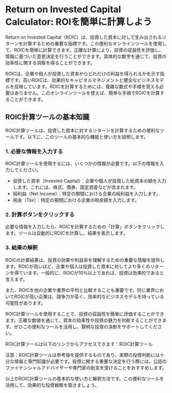 Return on Invested Capital Calculator: ROIを簡単に計算しよう
===================================================

Return on Invested Capital（ROIC）は、投資した資本に対して生み出されるリターンを計算するための重要な指標です。この便利なオンラインツールを使用して、ROICを簡単に計算できます。正確な計算により、投資の収益性を評価し、情報に基づいた意思決定を行うことができます。具体的な数字を通じて、投資の効率性に関する洞察を得ることができます。

ROICは、企業や個人が投資した資本からどれだけの利益を得られるかを示す指標です。高いROICは、効果的なキャピタルマネジメントと健全なビジネスモデルを反映しています。ROICを計算するためには、複雑な数式や手順を覚える必要はありません。このオンラインツールを使えば、簡単な手順でROICを計算することができます。

ROIC計算ツールの基本知識
--------------

ROIC計算ツールは、投資した資本に対するリターンを計算するための便利なツールです。以下に、このツールの基本的な機能と使い方を説明します。

### 1. 必要な情報を入力する

ROIC計算ツールを使用するには、いくつかの情報が必要です。以下の情報を入力してください。

- 投資した資本（Invested Capital）：企業や個人が投資した総資本の額を入力します。これには、株式、債券、固定資産などが含まれます。
- 純利益（Net Income）：特定の期間における企業の純利益を入力します。
- 税金（Tax）：特定の期間における企業の税金額を入力します。

### 2. 計算ボタンをクリックする

必要な情報を入力したら、ROICを計算するための「計算」ボタンをクリックします。ツールは自動的にROICを計算し、結果を表示します。

### 3. 結果の解釈

ROICの計算結果は、投資の効果や利益率を理解するための重要な情報を提供します。ROICが高いほど、企業や個人は投資した資本に対してより多くのリターンを得ています。一般的に、ROICが10％以上であれば、投資は効果的であると言えます。

また、ROICを他の企業や業界の平均と比較することも重要です。同じ業界においてROICが高い企業は、競争力が高く、効率的なビジネスモデルを持っている可能性があります。

ROIC計算ツールを使用することで、投資の収益性を簡単に評価することができます。正確な数値を通じて、資本の効率性や投資の魅力を判断することができます。ぜひこの便利なツールを活用し、賢明な投資の決断をサポートしてください。

ROIC計算ツールは以下のリンクからアクセスできます：ROIC計算ツール

注意：ROIC計算ツールは参考値を提供するものであり、実際の投資判断には十分な情報と専門知識が必要です。投資に関する重要な決定を行う際には、公認のファイナンシャルアドバイザーや専門家の助言を受けることをおすすめします。

以上がROIC計算ツールの基本的な使い方と解釈方法です。この便利なツールを活用して、効果的な投資戦略を築きましょう。